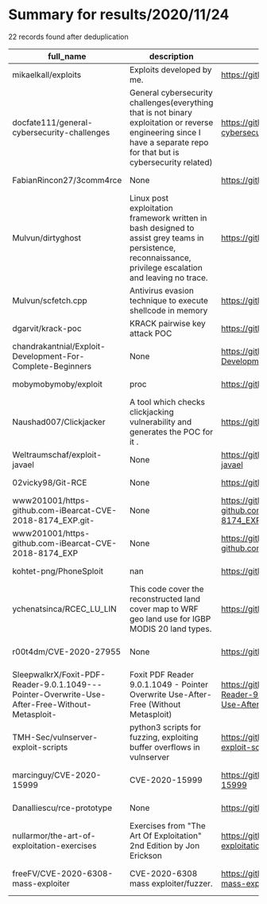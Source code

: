 
# Summary for results/2020/11/24
    
22 records found after deduplication

| full_name | description | html_url | matched_list | matched_count | pushed_at | size | stargazers_count | language | forks_count | vul_ids |
|------------------------------------------------------------------------------------------------|------------------------------------------------------------------------------------------------------------------------------------------------------------------------|-------------------------------------------------------------------------------------------------------------------|----------------------------------|-----------------|---------------------------|--------|--------------------|------------|---------------|--------------------|
| mikaelkall/exploits | Exploits developed by me. | https://github.com/mikaelkall/exploits | ['exploit'] | 1 | 2020-11-24 12:20:45+00:00 | 58359 | 29 | Python | 22 | [] |
| docfate111/general-cybersecurity-challenges | General cybersecurity challenges(everything that is not binary exploitation or reverse engineering since I have a separate repo for that but is cybersecurity related) | https://github.com/docfate111/general-cybersecurity-challenges | ['exploit'] | 1 | 2020-11-24 03:47:39+00:00 | 8641 | 1 | Python | 0 | [] |
| FabianRincon27/3comm4rce | None | https://github.com/FabianRincon27/3comm4rce | ['rce'] | 1 | 2020-11-24 20:10:53+00:00 | 0 | 0 | | 0 | [] |
| Mulvun/dirtyghost | Linux post exploitation framework written in bash designed to assist grey teams in persistence, reconnaissance, privilege escalation and leaving no trace. | https://github.com/Mulvun/dirtyghost | ['exploit'] | 1 | 2020-11-24 18:30:53+00:00 | 14 | 0 | Shell | 0 | [] |
| Mulvun/scfetch.cpp | Antivirus evasion technique to execute shellcode in memory | https://github.com/Mulvun/scfetch.cpp | ['shellcode'] | 1 | 2020-11-24 18:06:12+00:00 | 3 | 1 | C++ | 1 | [] |
| dgarvit/krack-poc | KRACK pairwise key attack POC | https://github.com/dgarvit/krack-poc | ['attack poc'] | 1 | 2020-11-24 13:59:16+00:00 | 4869 | 0 | C | 1 | [] |
| chandrakantnial/Exploit-Development-For-Complete-Beginners | None | https://github.com/chandrakantnial/Exploit-Development-For-Complete-Beginners | ['exploit'] | 1 | 2020-11-24 13:34:16+00:00 | 3149 | 0 | | 0 | [] |
| mobymobymoby/exploit | proc | https://github.com/mobymobymoby/exploit | ['exploit'] | 1 | 2020-11-24 13:02:56+00:00 | 399 | 0 | | 0 | [] |
| Naushad007/Clickjacker | A tool which checks clickjacking vulnerability and generates the POC for it . | https://github.com/Naushad007/Clickjacker | ['vulnerability poc'] | 1 | 2020-11-24 10:42:16+00:00 | 0 | 0 | nan | 0 | [] |
| Weltraumschaf/exploit-javael | None | https://github.com/Weltraumschaf/exploit-javael | ['exploit'] | 1 | 2020-11-24 11:11:04+00:00 | 9 | 0 | Java | 0 | [] |
| 02vicky98/Git-RCE | None | https://github.com/02vicky98/Git-RCE | ['rce'] | 1 | 2020-11-24 08:56:51+00:00 | 839 | 0 | JavaScript | 0 | [] |
| www201001/https-github.com-iBearcat-CVE-2018-8174_EXP.git- | None | https://github.com/www201001/https-github.com-iBearcat-CVE-2018-8174_EXP.git- | ['cve-2'] | 1 | 2020-11-24 07:32:40+00:00 | 0 | 0 | | 0 | ['CVE-2018-8174'] |
| www201001/https-github.com-iBearcat-CVE-2018-8174_EXP | None | https://github.com/www201001/https-github.com-iBearcat-CVE-2018-8174_EXP | ['cve-2'] | 1 | 2020-11-24 07:31:08+00:00 | 0 | 0 | | 0 | ['CVE-2018-8174'] |
| kohtet-png/PhoneSploit | nan | https://github.com/kohtet-png/PhoneSploit | ['sploit'] | 1 | 2020-11-24 06:54:21+00:00 | 0 | 0 | nan | 0 | [] |
| ychenatsinca/RCEC_LU_LIN | This code cover the reconstructed land cover map to WRF geo land use for IGBP MODIS 20 land types. | https://github.com/ychenatsinca/RCEC_LU_LIN | ['rce'] | 1 | 2020-11-24 03:52:48+00:00 | 9 | 0 | R | 0 | [] |
| r00t4dm/CVE-2020-27955 | None | https://github.com/r00t4dm/CVE-2020-27955 | ['cve-2'] | 1 | 2020-11-24 02:59:34+00:00 | 1 | 15 | Batchfile | 5 | ['CVE-2020-27955'] |
| SleepwalkrX/Foxit-PDF-Reader-9.0.1.1049---Pointer-Overwrite-Use-After-Free-Without-Metasploit- | Foxit PDF Reader 9.0.1.1049 - Pointer Overwrite Use-After-Free (Without Metasploit) | https://github.com/SleepwalkrX/Foxit-PDF-Reader-9.0.1.1049---Pointer-Overwrite-Use-After-Free-Without-Metasploit- | ['metasploit module OR payload'] | 1 | 2020-11-24 00:21:44+00:00 | 10 | 0 | Ruby | 0 | [] |
| TMH-Sec/vulnserver-exploit-scripts | python3 scripts for fuzzing, exploiting buffer overflows in vulnserver | https://github.com/TMH-Sec/vulnserver-exploit-scripts | ['exploit'] | 1 | 2020-11-24 03:37:53+00:00 | 5 | 0 | Python | 0 | [] |
| marcinguy/CVE-2020-15999 | CVE-2020-15999 | https://github.com/marcinguy/CVE-2020-15999 | ['cve-2'] | 1 | 2020-11-24 09:13:14+00:00 | 1589 | 27 | CSS | 9 | ['CVE-2020-15999'] |
| DanaIliescu/rce-prototype | None | https://github.com/DanaIliescu/rce-prototype | ['rce'] | 1 | 2020-11-24 15:39:10+00:00 | 31375 | 0 | | 0 | [] |
| nullarmor/the-art-of-exploitation-exercises | Exercises from "The Art Of Exploitation" 2nd Edition by Jon Erickson | https://github.com/nullarmor/the-art-of-exploitation-exercises | ['exploit'] | 1 | 2020-11-24 01:08:08+00:00 | 95 | 0 | C | 0 | [] |
| freeFV/CVE-2020-6308-mass-exploiter | CVE-2020-6308 mass exploiter/fuzzer. | https://github.com/freeFV/CVE-2020-6308-mass-exploiter | ['cve-2', 'exploit'] | 2 | 2020-11-24 23:13:19+00:00 | 3 | 0 | | 0 | ['CVE-2020-6308'] |
